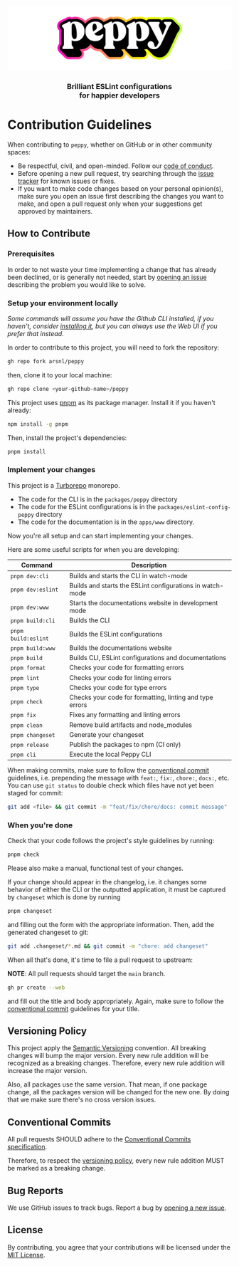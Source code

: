 <div align="center"><img src="media/readme-banner.png" width="600" role="presentation" /></div>
<h3 align="center">Brilliant ESLint configurations<br/> for happier developers</h3>

# Contribution Guidelines

When contributing to `peppy`, whether on GitHub or in other community spaces:

- Be respectful, civil, and open-minded. Follow our [code of conduct](CODE_OF_CONDUCT.md).
- Before opening a new pull request, try searching through the [issue tracker](https://github.com/arsnl/peppy/issues) for known issues or fixes.
- If you want to make code changes based on your personal opinion(s), make sure you open an issue first describing the changes you want to make, and open a pull request only when your suggestions get approved by maintainers.

## How to Contribute

### Prerequisites

In order to not waste your time implementing a change that has already been declined, or is generally not needed, start by [opening an issue](https://github.com/arsnl/peppy/issues/new/choose) describing the problem you would like to solve.

### Setup your environment locally

_Some commands will assume you have the Github CLI installed, if you haven't, consider [installing it](https://github.com/cli/cli#installation), but you can always use the Web UI if you prefer that instead._

In order to contribute to this project, you will need to fork the repository:

```bash
gh repo fork arsnl/peppy
```

then, clone it to your local machine:

```bash
gh repo clone <your-github-name>/peppy
```

This project uses [pnpm](https://pnpm.io) as its package manager. Install it if you haven't already:

```bash
npm install -g pnpm
```

Then, install the project's dependencies:

```bash
pnpm install
```

### Implement your changes

This project is a [Turborepo](https://turborepo.org/) monorepo.

- The code for the CLI is in the `packages/peppy` directory
- The code for the ESLint configurations is in the `packages/eslint-config-peppy` directory
- The code for the documentation is in the `apps/www` directory.

Now you're all setup and can start implementing your changes.

Here are some useful scripts for when you are developing:

| Command             | Description                                               |
| ------------------- | --------------------------------------------------------- |
| `pnpm dev:cli`      | Builds and starts the CLI in watch-mode                   |
| `pnpm dev:eslint`   | Builds and starts the ESLint configurations in watch-mode |
| `pnpm dev:www`      | Starts the documentations website in development mode     |
| `pnpm build:cli`    | Builds the CLI                                            |
| `pnpm build:eslint` | Builds the ESLint configurations                          |
| `pnpm build:www`    | Builds the documentations website                         |
| `pnpm build`        | Builds CLI, ESLint configurations and documentations      |
| `pnpm format`       | Checks your code for formatting errors                    |
| `pnpm lint`         | Checks your code for linting errors                       |
| `pnpm type`         | Checks your code for type errors                          |
| `pnpm check`        | Checks your code for formatting, linting and type errors  |
| `pnpm fix`          | Fixes any formatting and linting errors                   |
| `pnpm clean`        | Remove build artifacts and node_modules                   |
| `pnpm changeset`    | Generate your changeset                                   |
| `pnpm release`      | Publish the packages to npm (CI only)                     |
| `pnpm cli`          | Execute the local Peppy CLI                               |

When making commits, make sure to follow the [conventional commit](https://www.conventionalcommits.org/en/v1.0.0/) guidelines, i.e. prepending the message with `feat:`, `fix:`, `chore:`, `docs:`, etc. You can use `git status` to double check which files have not yet been staged for commit:

```bash
git add <file> && git commit -m "feat/fix/chore/docs: commit message"
```

### When you're done

Check that your code follows the project's style guidelines by running:

```bash
pnpm check
```

Please also make a manual, functional test of your changes.

If your change should appear in the changelog, i.e. it changes some behavior of either the CLI or the outputted application, it must be captured by `changeset` which is done by running

```bash
pnpm changeset
```

and filling out the form with the appropriate information. Then, add the generated changeset to git:

```bash
git add .changeset/*.md && git commit -m "chore: add changeset"
```

When all that's done, it's time to file a pull request to upstream:

**NOTE**: All pull requests should target the `main` branch.

```bash
gh pr create --web
```

and fill out the title and body appropriately. Again, make sure to follow the [conventional commit](https://www.conventionalcommits.org/en/v1.0.0/) guidelines for your title.

## Versioning Policy

This project apply the [Semantic Versioning](https://semver.org/) convention. All breaking changes will bump the major version. Every new rule addition will be recognized as a breaking changes. Therefore, every new rule addition will increase the major version.

Also, all packages use the same version. That mean, if one package change, all the packages version will be changed for the new one. By doing that we make sure there's no cross version issues.

## Conventional Commits

All pull requests SHOULD adhere to the [Conventional Commits specification](https://www.conventionalcommits.org/en/v1.0.0/).

Therefore, to respect the [versioning policy](#versioning-policy), every new rule addition MUST be marked as a breaking change.

## Bug Reports

We use GitHub issues to track bugs. Report a bug by [opening a new issue](https://github.com/arsnl/peppy/issues).

## License

By contributing, you agree that your contributions will be licensed under the [MIT License](/LICENSE).
